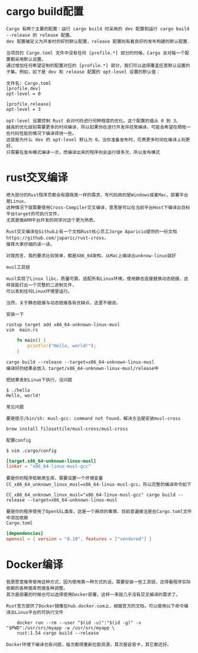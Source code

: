  # cargo build配置
 
    Cargo 有两个主要的配置：运行 cargo build 时采用的 dev 配置和运行 cargo build --release 的 release 配置。
    dev 配置被定义为开发时的好的默认配置，release 配置则有着良好的发布构建的默认配置.

    当项目的 Cargo.toml 文件中没有任何 [profile.*] 部分的时候，Cargo 会对每一个配置都采用默认设置。
    通过增加任何希望定制的配置对应的 [profile.*] 部分，我们可以选择覆盖任意默认设置的子集。例如，如下是 dev 和 release 配置的 opt-level 设置的默认值：

    文件名: Cargo.toml
    [profile.dev]
    opt-level = 0

    [profile.release]
    opt-level = 3

    opt-level 设置控制 Rust 会对代码进行何种程度的优化。这个配置的值从 0 到 3。
    越高的优化级别需要更多的时间编译，所以如果你在进行开发并经常编译，可能会希望在牺牲一些代码性能的情况下编译得快一些。
    这就是为什么 dev 的 opt-level 默认为 0。当你准备发布时，花费更多时间在编译上则更好。
    只需要在发布模式编译一次，而编译出来的程序则会运行很多次，所以发布模式

# rust交叉编译

    绝大部分的Rust程序员都会有跟我我一样的需求，写代码用的是Windows或者Mac，部署平台是Linux，
    这种情况下就需要使用Cross-Compiler交叉编译，意思是可以在当前平台Host下编译出目标平台target的可执行文件，
    尤其是做ARM平台开发的同学对这个更为熟悉。
    
    Rust交叉编译在Github上有一个文档Rust核心员工Jorge Aparicio提供的一份文档https://github.com/japaric/rust-cross，
    推荐大家仔细的读一读。
    
    对我而言，我的要求比较简单，都是X86_64架构，从Mac上编译出unknow-linux就好

    musl工具链

    musl实现了Linux libc，质量可靠，适配所有Linux环境，使用静态连接替换动态链接，这样就能打出一个完整的二进制文件，
    可以丢到任何Linux环境里运行。
    
    当然，关于静态链接与动态链接各有优缺点，这里不细说。

    安装一下
    
    rustup target add x86_64-unknown-linux-musl
    vim  main.rs
``` rust
    fn main() {
        println!("Hello, world!");
    }
```

    cargo build --release --target=x86_64-unknown-linux-musl
    编译好的结果会放入 target/x86_64-unknown-linux-musl/release中

    把结果丢到Linux下执行，没问题
    
    $ ./hello
    Hello, world!

    常见问题

    要是提示/bin/sh: musl-gcc: command not found，解决方法是安装musl-cross
    
    brew install filosottile/musl-cross/musl-cross

    配置config
    
    $ vim .cargo/config
``` toml
[target.x86_64-unknown-linux-musl]
linker = "x86_64-linux-musl-gcc"
```

    要是你的程序依赖原生库，需要设置一个环境变量CC_x86_64_unknown_linux_musl=x86_64-linux-musl-gcc，所以完整的编译命令如下

    CC_x86_64_unknown_linux_musl="x86_64-linux-musl-gcc" cargo build --release --target=x86_64-unknown-linux-musl

    要是你的程序使用了OpenSSL类库，这是一个麻烦的事情，目前普遍做法是在Cargo.toml文件中添加依赖
    Cargo.toml
``` toml
[dependencies]
openssl = { version = "0.10", features = ["vendored"] }
```

# Docker编译

    我更愿意推荐使用这种方式，因为使用第一种方式的话，需要安装一些工具链，还得看程序实际依赖的各种类库而做各种调整。
    其次是部署的时候也可以选择使用Docker部署，这样一来就几乎没有交叉编译的需求了。
    
    Rust官方提供了Docker镜像在hub.docker.com上，根据官方的文档，可以使用以下命令编译出Linux平台的可执行文件
``` shell
    docker run --rm --user "$(id -u)":"$(id -g)" -v "$PWD":/usr/src/myapp -w /usr/src/myapp \
    rust:1.54 cargo build --release
```

    Docker环境下编译也有问题，每次都得重新拉取资源，其次是容易卡，其它都还好。
